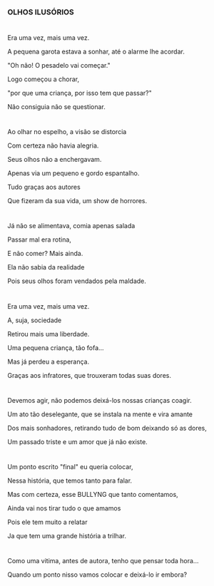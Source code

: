 ### OLHOS ILUSÓRIOS

#

Era uma vez, mais uma vez. 

A pequena garota estava a sonhar, até o alarme lhe acordar.

"Oh não! O pesadelo vai começar." 

Logo começou a chorar,

"por que uma criança, por isso tem que passar?"

Não consiguia não se questionar.

#     

Ao olhar no espelho, a visão se distorcia

Com certeza não havia alegria. 

Seus olhos não a enchergavam.

Apenas via um pequeno e gordo espantalho. 

Tudo graças aos autores

Que fizeram da sua vida, um show de horrores. 

#

Já não se alimentava, comia apenas salada

Passar mal era rotina, 

E não comer? Mais ainda.

Ela não sabia da realidade

Pois seus olhos foram vendados pela maldade.

#

Era uma vez, mais uma vez.

A, suja, sociedade 

Retirou mais uma liberdade.

Uma pequena criança, tão fofa...

Mas já perdeu a esperança.

Graças aos infratores, que trouxeram todas suas dores.

#

Devemos agir, não podemos deixá-los nossas crianças coagir.

Um ato tão deselegante, que se instala na mente e vira amante

Dos mais sonhadores, retirando tudo de bom deixando só as dores, 

Um passado triste e um amor que já não existe. 

#

Um ponto escrito "final" eu queria colocar, 

Nessa história, que temos tanto para falar.

Mas com certeza, esse BULLYNG que tanto comentamos, 

Ainda vai nos tirar tudo o que amamos

Pois ele tem muito a relatar 

Ja que tem uma grande história a trilhar. 


#

Como uma vitima, antes de autora, tenho que pensar toda hora...

Quando um ponto nisso vamos colocar e deixá-lo ir embora?

